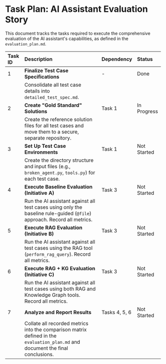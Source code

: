 # Task Plan: AI Assistant Evaluation Story

This document tracks the tasks required to execute the comprehensive evaluation of the AI assistant's capabilities, as defined in the `evaluation_plan.md`.

| Task ID | Description | Dependency | Status |
| :--- | :--- | :--- | :--- |
| 1 | **Finalize Test Case Specifications** | - | Done |
| | Consolidate all test case details into `detailed_test_spec.md`. | | |
| 2 | **Create "Gold Standard" Solutions** | Task 1 | In Progress |
| | Create the reference solution files for all test cases and move them to a secure, separate repository. | | |
| 3 | **Set Up Test Case Environments** | Task 1 | Not Started |
| | Create the directory structure and input files (e.g., `broken_agent.py`, `tools.py`) for each test case. | | |
| 4 | **Execute Baseline Evaluation (Initiative A)** | Task 3 | Not Started |
| | Run the AI assistant against all test cases using only the baseline rule-guided (`@file`) approach. Record all metrics. | | |
| 5 | **Execute RAG Evaluation (Initiative B)** | Task 3 | Not Started |
| | Run the AI assistant against all test cases using the RAG tool (`perform_rag_query`). Record all metrics. | | |
| 6 | **Execute RAG + KG Evaluation (Initiative C)** | Task 3 | Not Started |
| | Run the AI assistant against all test cases using both RAG and Knowledge Graph tools. Record all metrics. | | |
| 7 | **Analyze and Report Results** | Tasks 4, 5, 6 | Not Started |
| | Collate all recorded metrics into the comparison matrix defined in the `evaluation_plan.md` and document the final conclusions. | | |
